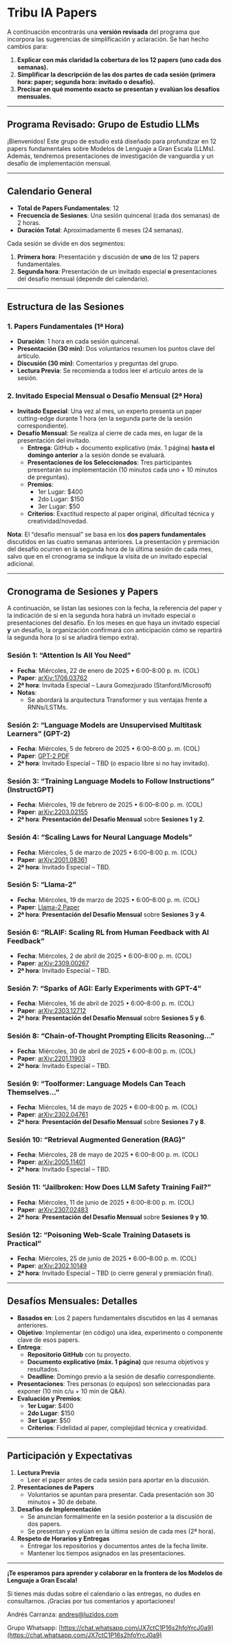# Tribu IA Papers

A continuación encontrarás una **versión revisada** del programa que incorpora las sugerencias de simplificación y aclaración. Se han hecho cambios para:

1. **Explicar con más claridad la cobertura de los 12 papers (uno cada dos semanas).**
2. **Simplificar la descripción de las dos partes de cada sesión (primera hora: paper; segunda hora: invitado o desafío).**
3. **Precisar en qué momento exacto se presentan y evalúan los desafíos mensuales.**

---

## **Programa Revisado: Grupo de Estudio LLMs**

¡Bienvenidos! Este grupo de estudio está diseñado para profundizar en 12 papers fundamentales sobre Modelos de Lenguaje a Gran Escala (LLMs). Además, tendremos presentaciones de investigación de vanguardia y un desafío de implementación mensual.

---

## **Calendario General**

- **Total de Papers Fundamentales**: 12
- **Frecuencia de Sesiones**: Una sesión quincenal (cada dos semanas) de 2 horas.
- **Duración Total**: Aproximadamente 6 meses (24 semanas).

Cada sesión se divide en dos segmentos:

1. **Primera hora**: Presentación y discusión de **uno** de los 12 papers fundamentales.
2. **Segunda hora**: Presentación de un invitado especial **o** presentaciones del desafío mensual (depende del calendario).

---

## **Estructura de las Sesiones**

### 1. **Papers Fundamentales (1ª Hora)**

- **Duración**: 1 hora en cada sesión quincenal.
- **Presentación (30 min)**: Dos voluntarios resumen los puntos clave del artículo.
- **Discusión (30 min)**: Comentarios y preguntas del grupo.
- **Lectura Previa**: Se recomienda a todos leer el artículo antes de la sesión.

### 2. **Invitado Especial Mensual o Desafío Mensual (2ª Hora)**

- **Invitado Especial**: Una vez al mes, un experto presenta un paper cutting-edge durante 1 hora (en la segunda parte de la sesión correspondiente).
- **Desafío Mensual**: Se realiza al cierre de cada mes, en lugar de la presentación del invitado.
    - **Entrega**: GitHub + documento explicativo (máx. 1 página) **hasta el domingo anterior** a la sesión donde se evaluará.
    - **Presentaciones de los Seleccionados**: Tres participantes presentarán su implementación (10 minutos cada uno + 10 minutos de preguntas).
    - **Premios**:
        - 1er Lugar: $400
        - 2do Lugar: $150
        - 3er Lugar: $50
    - **Criterios**: Exactitud respecto al paper original, dificultad técnica y creatividad/novedad.

**Nota**: El “desafío mensual” se basa en los **dos papers fundamentales** discutidos en las cuatro semanas anteriores. La presentación y premiación del desafío ocurren en la segunda hora de la última sesión de cada mes, salvo que en el cronograma se indique la visita de un invitado especial adicional.

---

## **Cronograma de Sesiones y Papers**

A continuación, se listan las sesiones con la fecha, la referencia del paper y la indicación de si en la segunda hora habrá un invitado especial o presentaciones del desafío. En los meses en que haya un invitado especial **y** un desafío, la organización confirmará con anticipación cómo se repartirá la segunda hora (o si se añadirá tiempo extra).

### **Sesión 1: “Attention Is All You Need”**

- **Fecha**: Miércoles, 22 de enero de 2025 • 6:00–8:00 p. m. (COL)
- **Paper**: [arXiv:1706.03762](https://arxiv.org/abs/1706.03762)
- **2ª hora**: Invitada Especial – Laura Gomezjurado (Stanford/Microsoft)
- **Notas**:
    - Se abordará la arquitectura Transformer y sus ventajas frente a RNNs/LSTMs.

### **Sesión 2: “Language Models are Unsupervised Multitask Learners” (GPT-2)**

- **Fecha**: Miércoles, 5 de febrero de 2025 • 6:00–8:00 p. m. (COL)
- **Paper**: [GPT-2 PDF](https://cdn.openai.com/better-language-models/language_models_are_unsupervised_multitask_learners.pdf)
- **2ª hora**: Invitado Especial – TBD (o espacio libre si no hay invitado).

### **Sesión 3: “Training Language Models to Follow Instructions” (InstructGPT)**

- **Fecha**: Miércoles, 19 de febrero de 2025 • 6:00–8:00 p. m. (COL)
- **Paper**: [arXiv:2203.02155](https://arxiv.org/abs/2203.02155)
- **2ª hora**: **Presentación del Desafío Mensual** sobre **Sesiones 1 y 2**.

### **Sesión 4: “Scaling Laws for Neural Language Models”**

- **Fecha**: Miércoles, 5 de marzo de 2025 • 6:00–8:00 p. m. (COL)
- **Paper**: [arXiv:2001.08361](https://arxiv.org/abs/2001.08361)
- **2ª hora**: Invitado Especial – TBD.

### **Sesión 5: “Llama-2”**

- **Fecha**: Miércoles, 19 de marzo de 2025 • 6:00–8:00 p. m. (COL)
- **Paper**: [Llama-2 Paper](https://ai.meta.com/research/publications/llama-2-open-foundation-and-fine-tuned-chat-models)
- **2ª hora**: **Presentación del Desafío Mensual** sobre **Sesiones 3 y 4**.

### **Sesión 6: “RLAIF: Scaling RL from Human Feedback with AI Feedback”**

- **Fecha**: Miércoles, 2 de abril de 2025 • 6:00–8:00 p. m. (COL)
- **Paper**: [arXiv:2309.00267](https://arxiv.org/abs/2309.00267)
- **2ª hora**: Invitado Especial – TBD.

### **Sesión 7: “Sparks of AGI: Early Experiments with GPT-4”**

- **Fecha**: Miércoles, 16 de abril de 2025 • 6:00–8:00 p. m. (COL)
- **Paper**: [arXiv:2303.12712](https://arxiv.org/abs/2303.12712)
- **2ª hora**: **Presentación del Desafío Mensual** sobre **Sesiones 5 y 6**.

### **Sesión 8: “Chain-of-Thought Prompting Elicits Reasoning…”**

- **Fecha**: Miércoles, 30 de abril de 2025 • 6:00–8:00 p. m. (COL)
- **Paper**: [arXiv:2201.11903](https://arxiv.org/abs/2201.11903)
- **2ª hora**: Invitado Especial – TBD.

### **Sesión 9: “Toolformer: Language Models Can Teach Themselves…”**

- **Fecha**: Miércoles, 14 de mayo de 2025 • 6:00–8:00 p. m. (COL)
- **Paper**: [arXiv:2302.04761](https://arxiv.org/abs/2302.04761)
- **2ª hora**: **Presentación del Desafío Mensual** sobre **Sesiones 7 y 8**.

### **Sesión 10: “Retrieval Augmented Generation (RAG)”**

- **Fecha**: Miércoles, 28 de mayo de 2025 • 6:00–8:00 p. m. (COL)
- **Paper**: [arXiv:2005.11401](https://arxiv.org/abs/2005.11401)
- **2ª hora**: Invitado Especial – TBD.

### **Sesión 11: “Jailbroken: How Does LLM Safety Training Fail?”**

- **Fecha**: Miércoles, 11 de junio de 2025 • 6:00–8:00 p. m. (COL)
- **Paper**: [arXiv:2307.02483](https://arxiv.org/abs/2307.02483)
- **2ª hora**: **Presentación del Desafío Mensual** sobre **Sesiones 9 y 10**.

### **Sesión 12: “Poisoning Web-Scale Training Datasets is Practical”**

- **Fecha**: Miércoles, 25 de junio de 2025 • 6:00–8:00 p. m. (COL)
- **Paper**: [arXiv:2302.10149](https://arxiv.org/abs/2302.10149)
- **2ª hora**: Invitado Especial – TBD (o cierre general y premiación final).

---

## **Desafíos Mensuales: Detalles**

- **Basados en**: Los 2 papers fundamentales discutidos en las 4 semanas anteriores.
- **Objetivo**: Implementar (en código) una idea, experimento o componente clave de esos papers.
- **Entrega**:
    - **Repositorio GitHub** con tu proyecto.
    - **Documento explicativo (máx. 1 página)** que resuma objetivos y resultados.
    - **Deadline**: Domingo previo a la sesión de desafío correspondiente.
- **Presentaciones**: Tres personas (o equipos) son seleccionadas para exponer (10 min c/u + 10 min de Q&A).
- **Evaluación y Premios**:
    - **1er Lugar**: $400
    - **2do Lugar**: $150
    - **3er Lugar**: $50
    - **Criterios**: Fidelidad al paper, complejidad técnica y creatividad.

---

## **Participación y Expectativas**

1. **Lectura Previa**
    - Leer el paper antes de cada sesión para aportar en la discusión.
2. **Presentaciones de Papers**
    - Voluntarios se apuntan para presentar. Cada presentación son 30 minutos + 30 de debate.
3. **Desafíos de Implementación**
    - Se anuncian formalmente en la sesión posterior a la discusión de dos papers.
    - Se presentan y evalúan en la última sesión de cada mes (2ª hora).
4. **Respeto de Horarios y Entregas**
    - Entregar los repositorios y documentos antes de la fecha límite.
    - Mantener los tiempos asignados en las presentaciones.

---

**¡Te esperamos para aprender y colaborar en la frontera de los Modelos de Lenguaje a Gran Escala!**

Si tienes más dudas sobre el calendario o las entregas, no dudes en consultarnos. ¡Gracias por tus comentarios y aportaciones!

Andrés Carranza: andres@luzidos.com

Grupo Whatsapp: [https://chat.whatsapp.com/JX7ctC1P16s2hfoYrcJ0a9](https://chat.whatsapp.com/JX7ctC1P16s2hfoYrcJ0a9)
